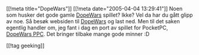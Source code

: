 [[!meta  title="DopeWars"]]
[[!meta  date="2005-04-04 13:29:41"]]
Noen som husker det gode gamle <a href="http://dopewars.sourceforge.net">DopeWars</a> spillet? Ikke? Vel da har du gått glipp av noe. Så besøk websiden til <a href="http://dopewars.sourceforge.net">DopeWars</a> og last ned. Men til det saken egentlig handler om, jeg fant i dag en port av spillet for PocketPC, <a href="http://dopewarsppc.sourceforge.net/">DopeWars PPC</a>.  Det bringer tilbake mange gode minner :D

[[!tag  geeking]]